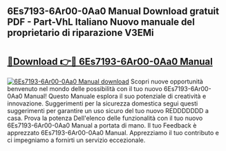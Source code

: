 ## 6Es7193-6Ar00-0Aa0 Manual Download gratuit PDF - Part-VhL Italiano Nuovo manuale del proprietario di riparazione V3EMi

# <h2><a href="http://df94ygb.blite.top/?on=6Es7193-6Ar00-0Aa0+Manual">🔗Download 👉🔴 6Es7193-6Ar00-0Aa0 Manual</a></h2>

[![6Es7193-6Ar00-0Aa0 Manual download](https://i.imgur.com/lujVjoI.png)](http://df94ygb.blite.top/?on=6Es7193-6Ar00-0Aa0+Manual)
Scopri nuove opportunità benvenuto nel mondo delle possibilità con il tuo nuovo 6Es7193-6Ar00-0Aa0 Manual! Questo Manuale esplora il suo potenziale di creatività e innovazione. Suggerimenti per la sicurezza domestica segui questi suggerimenti per garantire un uso sicuro del tuo nuovo REDDDDDDD a casa. Prova la potenza Dell'elenco delle funzionalità con il tuo nuovo 6Es7193-6Ar00-0Aa0 Manual a portata di mano. Il tuo Feedback è apprezzato 6Es7193-6Ar00-0Aa0 Manual. Apprezziamo il tuo contributo e ci impegniamo a fornirti un servizio eccezionale.
